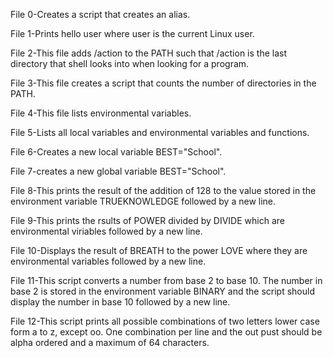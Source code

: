 File 0-Creates a script that creates an alias.

File 1-Prints hello user where user is the current Linux user.

File 2-This file adds /action to the PATH such that /action is the last directory that shell looks into when looking for a program.

File 3-This file creates a script that counts the number of directories in the PATH.

File  4-This file lists environmental variables.

File 5-Lists all local variables and environmental variables and functions.

File 6-Creates a new local variable BEST="School".

File 7-creates a new global variable BEST="School".

File 8-This prints the result of the addition of 128 to the value stored in the environment variable TRUEKNOWLEDGE followed by a new line.

File 9-This prints the rsults of POWER divided by DIVIDE which are environmental viriables followed by a new line.

File 10-Displays the result of BREATH to the power LOVE where they are environmental variables followed by a new line.

File 11-This script converts a number from base 2 to base 10. The number in base 2 is stored in the environment variable BINARY and the script should display the number in base 10 followed by a new line.

File 12-This script prints all possible combinations of two letters lower case  form a to z, except oo. One combination per line and the out pust should be alpha ordered and a maximum of 64 characters.
